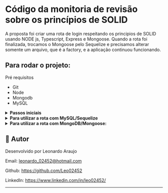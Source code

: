 <h1>Código da monitoria de revisão sobre os princípios de SOLID</h1>

A proposta foi criar uma rota de login respeitando os principios de SOLID usando NODE js, Typescript, Express e Mongoose.
Quando a rota foi finalizada, trocamos o Mongoose pelo Sequelize e precisamos alterar somente um arquivo, que é a factory, e a aplicação continuou funcionando.


## Para rodar o projeto:

Pré requisitos
- Git
- Node
- Mongodb
- MySQL

<details>
  <summary><strong>Passos iniciais</strong></summary>
1 - Clone o projeto
```bash
git@github.com:Leo02452/monitoria-revisao-solid.git
```

Entre dentro da pasta
```bash
cd monitoria-revisao-solid
```
Instale as dependências
```bash
npm i
```
</details>


<details>
  <summary><strong>Para utilizar a rota com MySQL/Sequelize</strong></summary>

1 - Compile o código
```bash
npm run build
```

2 - Crie (ou restaure) o banco
```bash
 npm run db:reset
```

3 - Inicie a aplicação
```bash
npm run dev
```
</details>

<details>
  <summary><strong>Para utilizar a rota com MongoDB/Mongoose:</strong></summary>

1 - Vá até o caminho src/factories e abra o arquivo LoginControllerFactory.ts

2 - Descomente o repositório do Mongoose, comente o do Sequelize e troque o userRepository no LoginService

3 - Inicie a aplicação
```bash
npm run dev
```
4 - Crie o banco fazendo uma requisição do tipo GET para a rota '/seeder'
</details>


## :memo: Autor

Desenvolvido por Leonardo Araujo

Email: leonardo_02452@hotmail.com

Github: https://github.com/Leo02452

LinkedIn: https://www.linkedin.com/in/leo02452/

---
